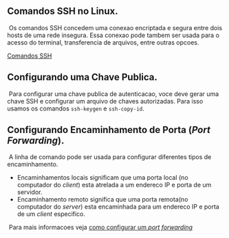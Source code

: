 ## Comandos SSH no Linux.
&nbsp;Os comandos SSH concedem uma conexao encriptada e segura entre dois hosts de uma rede insegura.
Essa conexao pode tambem ser usada para o acesso do terminal, transferencia de arquivos, entre outras opcoes.

[Comandos SSH](./2.%20SSH%20Commands.md)

## Configurando uma Chave Publica.
&nbsp;Para configurar uma chave publica de autenticacao, voce deve gerar uma chave SSH e configurar um arquivo de chaves autorizadas.
Para isso usamos os comandos `ssh-keygen` e `ssh-copy-id`.

## Configurando Encaminhamento de Porta (*Port Forwarding*).
&nbsp;A linha de comando pode ser usada para configurar diferentes tipos de encaminhamento.
- Encaminhamentos locais significam que uma porta local (no computador do *client*) esta atrelada a um endereco IP e porta de um servidor.
- Encaminhamento remoto significa que uma porta remota(no computador do *server*) esta encaminhada para um endereco IP e porta de um *client* especifico.

&nbsp;Para mais informacoes veja [como configurar um *port forwarding*]()
